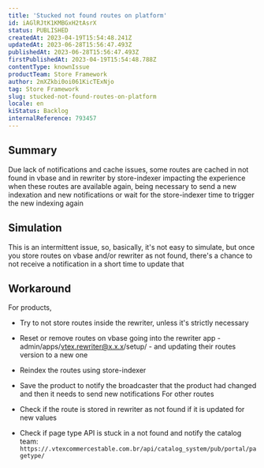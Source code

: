 ```yaml
---
title: 'Stucked not found routes on platform'
id: iAGlRJtK1KMBGxH2tAsrX
status: PUBLISHED
createdAt: 2023-04-19T15:54:48.241Z
updatedAt: 2023-06-28T15:56:47.493Z
publishedAt: 2023-06-28T15:56:47.493Z
firstPublishedAt: 2023-04-19T15:54:48.788Z
contentType: knownIssue
productTeam: Store Framework
author: 2mXZkbi0oi061KicTExNjo
tag: Store Framework
slug: stucked-not-found-routes-on-platform
locale: en
kiStatus: Backlog
internalReference: 793457
---
```


## Summary


Due lack of notifications and cache issues, some routes are cached in not found in vbase and in rewriter by store-indexer impacting the experience when these routes are available again, being necessary to send a new indexation and new notifications or wait for the store-indexer time to trigger the new indexing again


##

## Simulation


This is an intermittent issue, so, basically, it's not easy to simulate, but once you store routes on vbase and/or rewriter as not found, there's a chance to not receive a notification in a short time to update that



##

## Workaround


For products,

- Try to not store routes inside the rewriter, unless it's strictly necessary
- Reset or remove routes on vbase going into the rewriter app - admin/apps/vtex.rewriter@x.x.x/setup/ - and updating their routes version to a new one
- Reindex the routes using store-indexer
- Save the product to notify the broadcaster that the product had changed and then it needs to send new notifications
For other routes

- Check if the route is stored in rewriter as not found if it is updated for new values
- Check if page type API is stuck in a not found and notify the catalog team: `https://.vtexcommercestable.com.br/api/catalog_system/pub/portal/pagetype/`






